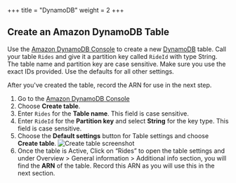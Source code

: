 +++
title = "DynamoDB"
weight = 2
+++

## Create an Amazon DynamoDB Table

Use the [Amazon DynamoDB Console][dynamodb-console] to create a new [DynamoDB][dynamodb] table. Call your table `Rides` and give it a partition key called `RideId` with type String. The table name and partition key are case sensitive. Make sure you use the exact IDs provided. Use the defaults for all other settings.

After you've created the table, record the ARN for use in the next step.

1. Go to the [Amazon DynamoDB Console][dynamodb-console]
2. Choose **Create table**.
3. Enter `Rides` for the **Table name**. This field is case sensitive.
4. Enter `RideId` for the **Partition key** and select **String** for the key type. This field is case sensitive.
5. Choose the **Default settings** button for Table settings and choose **Create table**. 
    ![Create table screenshot](/images/ddb-create-table.png)
6. Once the table is Active, Click on “Rides” to open the table settings and under Overview > General information > Additional info section, you will find the **ARN** of the table. Record this ARN as you will use this in the next section.

[dynamodb]: https://aws.amazon.com/dynamodb
[dynamodb-console]: https://console.aws.amazon.com/dynamodb/home
